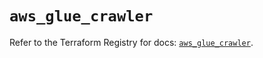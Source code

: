 # `aws_glue_crawler`

Refer to the Terraform Registry for docs: [`aws_glue_crawler`](https://registry.terraform.io/providers/hashicorp/aws/6.5.0/docs/resources/glue_crawler).

